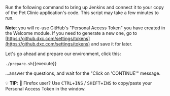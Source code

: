 Run the following command to bring up Jenkins and connect it to your copy of the
Pet Clinic application's code. This script may take a few minutes to run.

**Note**: you will re-use GitHub's "Personal Access Token" you have created in
the Welcome module. If you need to generate a new one, go to
[https://github.dxc.com/settings/tokens](https://github.dxc.com/settings/tokens)
and save it for later.

Let's go ahead and prepare our environment, click this:

 `./prepare.sh`{{execute}}

...answer the questions, and wait for the "Click on 'CONTINUE'" message.

💡 **TIP**: 🦊 Firefox user? Use <kbd>CTRL</kbd>+<kbd>INS</kbd> /
<kbd>SHIFT</kbd>+<kbd>INS</kbd> to copy/paste your Personal Access Token in the
window.
